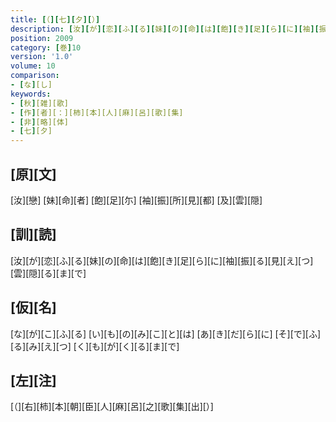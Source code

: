 ```yaml
---
title: [（][七][夕][）]
description: [汝][が][恋][ふ][る][妹][の][命][は][飽][き][足][ら][に][袖][振][る][見][え][つ][雲][隠][る][ま][で]
position: 2009
category: [巻]10
version: '1.0'
volume: 10
comparison:
- [な][し]
keywords:
- [秋][雑][歌]
- [作][者][：][柿][本][人][麻][呂][歌][集]
- [非][略][体]
- [七][夕]
---
```


## [原][文]

[汝][戀] [妹][命][者] [飽][足][尓] [袖][振][所][見][都] [及][雲][隠]

## [訓][読]

[汝][が][恋][ふ][る][妹][の][命][は][飽][き][足][ら][に][袖][振][る][見][え][つ][雲][隠][る][ま][で]

## [仮][名]

[な][が][こ][ふ][る] [い][も][の][み][こ][と][は] [あ][き][だ][ら][に] [そ][で][ふ][る][み][え][つ] [く][も][が][く][る][ま][で]

## [左][注]

[（][右][柿][本][朝][臣][人][麻][呂][之][歌][集][出][）]
